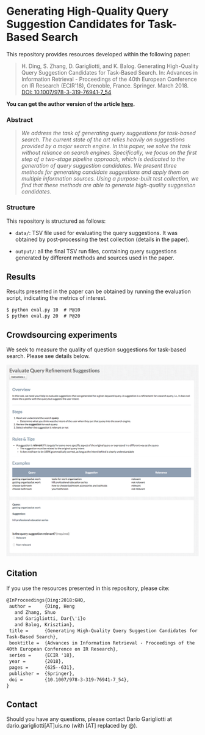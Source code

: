 # Generating High-Quality Query Suggestion Candidates for Task-Based Search

This repository provides resources developed within the following paper:

> H. Ding, S. Zhang, D. Garigliotti, and K. Balog. Generating High-Quality Query Suggestion Candidates for Task-Based Search. In: Advances in Information Retrieval - Proceedings of the 40th European Conference on IR Research (ECIR'18), Grenoble, France. Springer. March 2018. [DOI: 10.1007/978-3-319-76941-7_54](https://link.springer.com/chapter/10.1007/978-3-319-76941-7_54)

**You can get the author version of the article [here](https://arxiv.org/abs/1802.07997).**

### Abstract

> *We address the task of generating query suggestions for task-based search. The current state of the art relies heavily on suggestions provided by a major search engine. In this paper, we solve the task without reliance on search engines. Specifically, we focus on the first step of a two-stage pipeline approach, which is dedicated to the generation of query suggestion candidates. We present three methods for generating candidate suggestions and apply them on multiple information sources. Using a purpose-built test collection, we find that these methods are able to generate high-quality suggestion candidates.* 


### Structure

This repository is structured as follows:

 - `data/`: TSV file used for evaluating the query suggestions. It was obtained by post-processing the test collection (details in the paper).

 - `output/`: all the final TSV run files, containing query suggestions generated by different methods and sources used in the paper.


## Results

Results presented in the paper can be obtained by running the evaluation script, indicating the metrics of interest.

```
$ python eval.py 10  # P@10
$ python eval.py 20  # P@20
```

## Crowdsourcing experiments

We seek to measure the quality of question suggestions for task-based search. Please see details below.

![Experiment Layout](https://github.com/iai-group/ecir2018-neuqs/blob/master/images/exp_layout.png)


## Citation

If you use the resources presented in this repository, please cite:

```
@InProceedings{Ding:2018:GHQ,
 author =     {Ding, Heng
   and Zhang, Shuo
   and Garigliotti, Dar{\'i}o
   and Balog, Krisztian},
 title =      {Generating High-Quality Query Suggestion Candidates for Task-Based Search},
 booktitle =  {Advances in Information Retrieval - Proceedings of the 40th European Conference on IR Research},
 series =     {ECIR '18},
 year =       {2018},
 pages =      {625--631},
 publisher =  {Springer},
 doi =        {10.1007/978-3-319-76941-7_54},
}
```


## Contact

Should you have any questions, please contact Darío Garigliotti at dario.garigliotti[AT]uis.no (with [AT] replaced by @).
